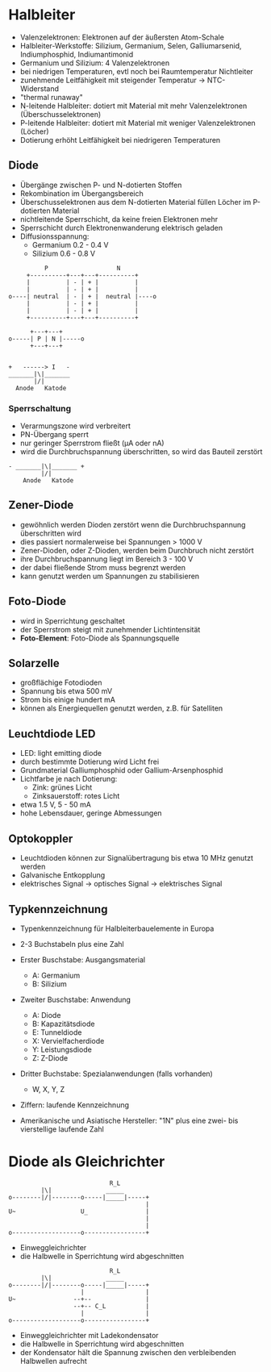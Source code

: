 # Halbleiter

- Valenzelektronen: Elektronen auf der äußersten Atom-Schale
- Halbleiter-Werkstoffe: Silizium, Germanium, Selen, Galliumarsenid, Indiumphosphid, Indiumantimonid
- Germanium und Silizium: 4 Valenzelektronen
- bei niedrigen Temperaturen, evtl noch bei Raumtemperatur Nichtleiter
- zunehmende Leitfähigkeit mit steigender Temperatur &rarr; NTC-Widerstand
- "thermal runaway"
- N-leitende Halbleiter: dotiert mit Material mit mehr Valenzelektronen (Überschusselektronen)
- P-leitende Halbleiter: dotiert mit Material mit weniger Valenzelektronen (Löcher)
- Dotierung erhöht Leitfähigkeit bei niedrigeren Temperaturen

## Diode

- Übergänge zwischen P- und N-dotierten Stoffen
- Rekombination im Übergangsbereich
- Überschusselektronen aus dem N-dotierten Material füllen Löcher im P-dotierten Material
- nichtleitende Sperrschicht, da keine freien Elektronen mehr
- Sperrschicht durch Elektronenwanderung elektrisch geladen
- Diffusionsspannung:
  - Germanium 0.2 - 0.4 V
  - Silizium 0.6 - 0.8 V

```
          P                   N
     +----------+---+---+----------+
     |          | - | + |          |
     |          | - | + |          |
o----| neutral  | - | + |  neutral |----o
     |          | - | + |          |
     |          | - | + |          |
     +----------+---+---+----------+
```

```
      +---+---+
o-----| P | N |-----o
      +---+---+


+   ------> I   -
_______|\|_______
       |/|
  Anode   Katode
```

### Sperrschaltung

- Verarmungszone wird verbreitert
- PN-Übergang sperrt
- nur geringer Sperrstrom fließt (µA oder nA)
- wird die Durchbruchspannung überschritten, so wird das Bauteil zerstört

```
- _______|\|_______ +
         |/|
    Anode   Katode
```

## Zener-Diode

- gewöhnlich werden Dioden zerstört wenn die Durchbruchspannung überschritten wird
- dies passiert normalerweise bei Spannungen > 1000 V
- Zener-Dioden, oder Z-Dioden, werden beim Durchbruch nicht zerstört
- ihre Durchbruchspannung liegt im Bereich 3 - 100 V
- der dabei fließende Strom muss begrenzt werden
- kann genutzt werden um Spannungen zu stabilisieren

## Foto-Diode

- wird in Sperrichtung geschaltet
- der Sperrstrom steigt mit zunehmender Lichtintensität
- **Foto-Element**: Foto-Diode als Spannungsquelle

## Solarzelle

- großflächige Fotodioden
- Spannung bis etwa 500 mV
- Strom bis einige hundert mA
- können als Energiequellen genutzt werden, z.B. für Satelliten

## Leuchtdiode LED

- LED: light emitting diode
- durch bestimmte Dotierung wird Licht frei
- Grundmaterial Galliumphosphid oder Gallium-Arsenphosphid
- Lichtfarbe je nach Dotierung:
  - Zink: grünes Licht
  - Zinksauerstoff: rotes Licht
- etwa 1.5 V, 5 - 50 mA
- hohe Lebensdauer, geringe Abmessungen

## Optokoppler

- Leuchtdioden können zur Signalübertragung bis etwa 10 MHz genutzt werden
- Galvanische Entkopplung
- elektrisches Signal &rarr; optisches Signal &rarr; elektrisches Signal

## Typkennzeichnung

- Typenkennzeichnung für Halbleiterbauelemente in Europa
- 2-3 Buchstabeln plus eine Zahl
- Erster Buschstabe: Ausgangsmaterial
  - A: Germanium
  - B: Silizium
- Zweiter Buschstabe: Anwendung
  - A: Diode
  - B: Kapazitätsdiode
  - E: Tunneldiode
  - X: Vervielfacherdiode
  - Y: Leistungsdiode
  - Z: Z-Diode
- Dritter Buchstabe: Spezialanwendungen (falls vorhanden)
  - W, X, Y, Z
- Ziffern: laufende Kennzeichnung

- Amerikanische und Asiatische Hersteller: "1N" plus eine zwei- bis vierstellige laufende Zahl

# Diode als Gleichrichter

```
                            R_L
         |\|               _____
o--------|/|--------o-----|_____|-----+
                                      |
U~                  U_                |
                                      |
                                      |
o-------------------o-----------------+
```

- Einweggleichrichter
- die Halbwelle in Sperrichtung wird abgeschnitten

```
                            R_L
         |\|               _____
o--------|/|--------o-----|_____|-----+
                    |                 |
U~                --+--               |
                  --+-- C_L           |
                    |                 |
o-------------------o-----------------+
```

- Einweggleichrichter mit Ladekondensator
- die Halbwelle in Sperrichtung wird abgeschnitten
- der Kondensator hält die Spannung zwischen den verbleibenden Halbwellen aufrecht
